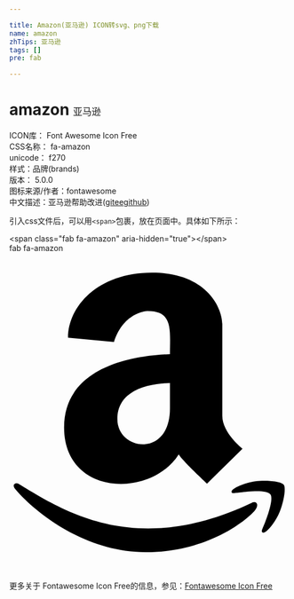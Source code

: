 ```yaml
---

title: Amazon(亚马逊) ICON转svg、png下载
name: amazon
zhTips: 亚马逊
tags: []
pre: fab

---
```


# amazon  <small style="font-size: 60%;font-weight: 100">亚马逊</small>


<div class="detail-page">
<p>
<span>
ICON库：
<span class="badge-secondary badge">Font Awesome Icon Free</span> 
</span>
<br/>
<span>
CSS名称：
<span class="badge-secondary badge">fa-amazon</span> 
</span>
<br/>
<span>
unicode：
<span class="badge-secondary badge">f270</span> 
<copy-btn content='f270' btn-title=""></copy-btn>
<copy-btn :content='String.fromCodePoint(parseInt("f270", 16))' btn-title="复制U"></copy-btn>
</span><br/><span>样式：<span class="badge-light badge">品牌(brands)</span></span>
<br/>
<span>
版本：
<span class="badge-secondary badge">5.0.0</span> 
</span>
<br/>
<span>图标来源/作者：<span class="badge-light badge">fontawesome</span></span> 
<br/>
<span class="zh-detail">中文描述：<span class="badge-primary badge">亚马逊</span><span class="help-link"><span>帮助改进</span>(<a href="https://gitee.com/liuwave/icon-helper/edit/master/json/fontawesome/brands/amazon.json" target="_blank" rel="noopener noreferrer">gitee</a><a href="https://github.com/liuwave/icon-helper/edit/master/json/fontawesome/brands/amazon.json" target="_blank" rel="noopener noreferrer">github</a></span>)</span><br/>
</p>
</div>
<div class="alert alert-dark">
  <i class="fab fa-amazon fa-xs"></i>
  <i class="fab fa-amazon fa-sm"></i>
  <i class="fab fa-amazon fa-lg"></i>
  <i class="fab fa-amazon fa-2x"></i>
  <i class="fab fa-amazon fa-3x"></i>
  <i class="fab fa-amazon fa-5x"></i>
  <i class="fab fa-amazon fa-7x"></i>
</div>
<div>
  <p>引入css文件后，可以用<code>&lt;span&gt;</code>包裹，放在页面中。具体如下所示：    
  </p>
  <div class="alert alert-primary" style="font-size: 14px">
    &lt;span class="fab fa-amazon" aria-hidden="true"&gt;&lt;/span&gt;
    <copy-btn content='<span class="fab fa-amazon" aria-hidden="true"></span>'></copy-btn>
  </div>
  <div class="alert alert-secondary">
    <i class="fab fa-amazon"
    style="font-size: 24px"
    aria-hidden="true"></i> fab fa-amazon
    <copy-btn content="fab fa-amazon" btn-title="复制图标名称"></copy-btn>
  </div>
</div>
<div id="svg" class="svg-wrap">
<svg xmlns="http://www.w3.org/2000/svg" viewBox="0 0 448 512"><path d="M257.2 162.7c-48.7 1.8-169.5 15.5-169.5 117.5 0 109.5 138.3 114 183.5 43.2 6.5 10.2 35.4 37.5 45.3 46.8l56.8-56S341 288.9 341 261.4V114.3C341 89 316.5 32 228.7 32 140.7 32 94 87 94 136.3l73.5 6.8c16.3-49.5 54.2-49.5 54.2-49.5 40.7-.1 35.5 29.8 35.5 69.1zm0 86.8c0 80-84.2 68-84.2 17.2 0-47.2 50.5-56.7 84.2-57.8v40.6zm136 163.5c-7.7 10-70 67-174.5 67S34.2 408.5 9.7 379c-6.8-7.7 1-11.3 5.5-8.3C88.5 415.2 203 488.5 387.7 401c7.5-3.7 13.3 2 5.5 12zm39.8 2.2c-6.5 15.8-16 26.8-21.2 31-5.5 4.5-9.5 2.7-6.5-3.8s19.3-46.5 12.7-55c-6.5-8.3-37-4.3-48-3.2-10.8 1-13 2-14-.3-2.3-5.7 21.7-15.5 37.5-17.5 15.7-1.8 41-.8 46 5.7 3.7 5.1 0 27.1-6.5 43.1z"/></svg>
</div>
<detail full-name='fa-amazon'></detail>
    
<div><p>更多关于  Fontawesome Icon Free的信息，参见：<a target="_blank" href="https://iconhelper.cn/fontawesome.html">Fontawesome Icon Free</a>
</p></div>
